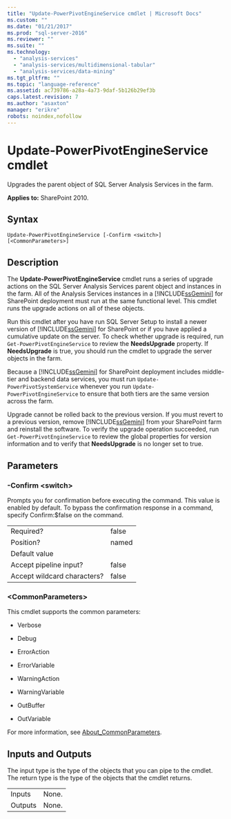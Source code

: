 ```yaml
---
title: "Update-PowerPivotEngineService cmdlet | Microsoft Docs"
ms.custom: ""
ms.date: "01/21/2017"
ms.prod: "sql-server-2016"
ms.reviewer: ""
ms.suite: ""
ms.technology: 
  - "analysis-services"
  - "analysis-services/multidimensional-tabular"
  - "analysis-services/data-mining"
ms.tgt_pltfrm: ""
ms.topic: "language-reference"
ms.assetid: ac739786-a28a-4a73-9daf-5b126b29ef3b
caps.latest.revision: 7
ms.author: "asaxton"
manager: "erikre"
robots: noindex,nofollow
---
```

# Update-PowerPivotEngineService cmdlet
  Upgrades the parent object of SQL Server Analysis Services in the farm.  
  
 **Applies to:** SharePoint 2010.  
  
## Syntax  
  
```  
Update-PowerPivotEngineService [-Confirm <switch>] [<CommonParameters>]  
```  
  
## Description  
 The **Update-PowerPivotEngineService** cmdlet runs a series of upgrade actions on the SQL Server Analysis Services parent object and instances in the farm. All of the Analysis Services instances in a [!INCLUDE[ssGemini](../a9notintoc/includes/ssgemini-md.md)] for SharePoint deployment must run at the same functional level. This cmdlet runs the upgrade actions on all of these objects.  
  
 Run this cmdlet after you have run SQL Server Setup to install a newer version of [!INCLUDE[ssGemini](../a9notintoc/includes/ssgemini-md.md)] for SharePoint or if you have applied a cumulative update on the server. To check whether upgrade is required, run `Get-PowerPivotEngineService` to review the **NeedsUpgrade** property. If **NeedsUpgrade** is true, you should run the cmdlet to upgrade the server objects in the farm.  
  
 Because a [!INCLUDE[ssGemini](../a9notintoc/includes/ssgemini-md.md)] for SharePoint deployment includes middle-tier and backend data services, you must run `Update-PowerPivotSystemService` whenever you run `Update-PowerPivotEngineService` to ensure that both tiers are the same version across the farm.  
  
 Upgrade cannot be rolled back to the previous version. If you must revert to a previous version, remove [!INCLUDE[ssGemini](../a9notintoc/includes/ssgemini-md.md)] from your SharePoint farm and reinstall the software. To verify the upgrade operation succeeded, run `Get-PowerPivotEngineService` to review the global properties for version information and to verify that **NeedsUpgrade** is no longer set to true.  
  
## Parameters  
  
### -Confirm \<switch>  
 Prompts you for confirmation before executing the command. This value is enabled by default. To bypass the confirmation response in a command, specify Confirm:$false on the command.  
  
|||  
|-|-|  
|Required?|false|  
|Position?|named|  
|Default value||  
|Accept pipeline input?|false|  
|Accept wildcard characters?|false|  
  
### \<CommonParameters>  
 This cmdlet supports the common parameters:  
  
-   Verbose  
  
-   Debug  
  
-   ErrorAction  
  
-   ErrorVariable  
  
-   WarningAction  
  
-   WarningVariable  
  
-   OutBuffer  
  
-   OutVariable  
  
 For more information, see [About_CommonParameters](http://go.microsoft.com/fwlink/?linkID=227825).  
  
## Inputs and Outputs  
 The input type is the type of the objects that you can pipe to the cmdlet. The return type is the type of the objects that the cmdlet returns.  
  
|||  
|-|-|  
|Inputs|None.|  
|Outputs|None.|  
  
  